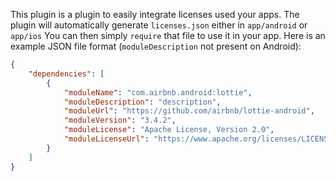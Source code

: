 ﻿[npm-image]: http://img.shields.io/npm/v/@nativescript-community/licenses.svg
[npm-url]: https://npmjs.org/package/@nativescript-community/licenses
[downloads-image]: http://img.shields.io/npm/dm/@nativescript-community/licenses.svg

This plugin is a plugin to easily integrate licenses used your apps.
The plugin will automatically generate `licenses.json` either in `app/android` or `app/ios`
You can then simply `require` that file to use it in your app.
Here is an example JSON file format (`moduleDescription` not present on Android):

```json
{
    "dependencies": [
        {
            "moduleName": "com.airbnb.android:lottie",
            "moduleDescription": "description",
            "moduleUrl": "https://github.com/airbnb/lottie-android",
            "moduleVersion": "3.4.2",
            "moduleLicense": "Apache License, Version 2.0",
            "moduleLicenseUrl": "https://www.apache.org/licenses/LICENSE-2.0"
        }
    ]
}
```
